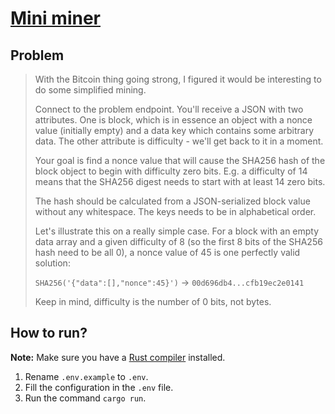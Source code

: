 # [Mini miner](https://hackattic.com/challenges/mini_miner)

## Problem
> With the Bitcoin thing going strong, I figured it would be interesting to do some simplified mining.
>
> Connect to the problem endpoint. You'll receive a JSON with two attributes. One is block, which is in essence an object with a nonce value (initially empty) and a data key which contains some arbitrary data. The other attribute is difficulty - we'll get back to it in a moment.
>
> Your goal is find a nonce value that will cause the SHA256 hash of the block object to begin with difficulty zero bits. E.g. a difficulty of 14 means that the SHA256 digest needs to start with at least 14 zero bits.
>
> The hash should be calculated from a JSON-serialized block value without any whitespace. The keys needs to be in alphabetical order.
>
> Let's illustrate this on a really simple case. For a block with an empty data array and a given difficulty of 8 (so the first 8 bits of the SHA256 hash need to be all 0), a nonce value of 45 is one perfectly valid solution:
>
> `SHA256('{"data":[],"nonce":45}')` -> `00d696db4...cfb19ec2e0141`
>
> Keep in mind, difficulty is the number of 0 bits, not bytes.

## How to run?
**Note:** Make sure you have a [Rust compiler](https://rust-lang.org/) installed.
1. Rename `.env.example` to `.env`.
2. Fill the configuration in the `.env` file.
3. Run the command `cargo run`.
